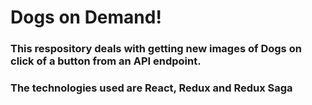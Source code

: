 # Dogs on Demand! #

### This respository deals with getting new images of Dogs on click of a button from an API endpoint. ###

### The technologies used are React, Redux and Redux Saga ###
